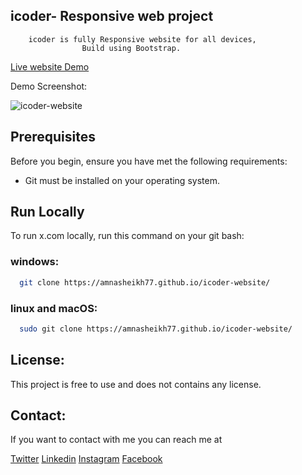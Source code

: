 ##             icoder- Responsive web project


        icoder is fully Responsive website for all devices,
                    Build using Bootstrap.


[Live website Demo](https://amnasheikh77.github.io/icoder-website/)


Demo Screenshot:

![icoder-website](https://github.com/user-attachments/assets/00c759a9-7289-4ee9-99ae-40c258cf4225)


## Prerequisites

Before you begin, ensure you have met the following requirements:

- Git must be installed on your operating system.




## Run Locally

To run x.com locally, run this command on your git bash:

### windows:
```bash
  git clone https://amnasheikh77.github.io/icoder-website/
```

### linux and macOS:
```bash
  sudo git clone https://amnasheikh77.github.io/icoder-website/
```


## License:

This project is free to use and does not contains any license.


## Contact:
If you want to contact with me you can reach me at

[Twitter](https://x.com/aamnasheikh77) 
[Linkedin](https://www.linkedin.com/in/aamna-azam-14551a2b9/) 
[Instagram](https://www.instagram.com/aamna_azam_official/)
[Facebook](https://www.facebook.com/profile.php?id=100074744018458)
